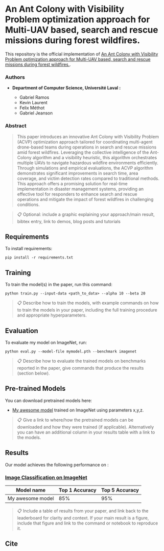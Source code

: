 # An Ant Colony with Visibility Problem optimization approach for Multi-UAV based, search and rescue missions during forest wildfires.

This repository is the official implementation of [An Ant Colony with Visibility Problem optimization approach for Multi-UAV based, search and rescue missions during forest wildfires.](https://arxiv.org/abs/2030.12345).

### Authors
- **Department of Computer Science, Université Laval :**

    - Gabriel Ramos
    - Kevin Laurent 
    - Felix Méthot
    - Gabriel Jeanson

### Abstract

> This paper introduces an innovative Ant Colony with Visibility Problem (ACVP) optimization approach tailored for coordinating multi-agent drone-based teams during operations in search and rescue missions amid forest wildfires. Leveraging the collective intelligence of the Ant-Colony algorithm and a visibility heuristic, this algorithm orchestrates multiple UAVs to navigate hazardous wildfire environments efficiently. Through simulations and empirical evaluations, the ACVP algorithm demonstrates significant improvements in search time, area coverage, and victim detection rates compared to traditional methods. This approach offers a promising solution for real-time implementation in disaster management systems, providing an effective tool for responders to enhance search and rescue operations and mitigate the impact of forest wildfires in challenging conditions.

>📋  Optional: include a graphic explaining your approach/main result, bibtex entry, link to demos, blog posts and tutorials

## Requirements

To install requirements:

```setup
pip install -r requirements.txt
```

## Training

To train the model(s) in the paper, run this command:

```train
python train.py --input-data <path_to_data> --alpha 10 --beta 20
```

>📋  Describe how to train the models, with example commands on how to train the models in your paper, including the full training procedure and appropriate hyperparameters.

## Evaluation

To evaluate my model on ImageNet, run:

```eval
python eval.py --model-file mymodel.pth --benchmark imagenet
```

>📋  Describe how to evaluate the trained models on benchmarks reported in the paper, give commands that produce the results (section below).

## Pre-trained Models

You can download pretrained models here:

- [My awesome model](https://drive.google.com/mymodel.pth) trained on ImageNet using parameters x,y,z. 

>📋  Give a link to where/how the pretrained models can be downloaded and how they were trained (if applicable).  Alternatively you can have an additional column in your results table with a link to the models.

## Results

Our model achieves the following performance on :

### [Image Classification on ImageNet](https://paperswithcode.com/sota/image-classification-on-imagenet)

| Model name         | Top 1 Accuracy  | Top 5 Accuracy |
| ------------------ |---------------- | -------------- |
| My awesome model   |     85%         |      95%       |

>📋  Include a table of results from your paper, and link back to the leaderboard for clarity and context. If your main result is a figure, include that figure and link to the command or notebook to reproduce it. 


## Cite

```

```

